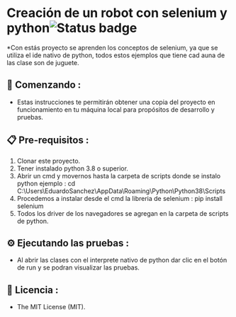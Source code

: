 # Creación de un robot con selenium y python![Status badge](https://img.shields.io/badge/status%20-finished-green)

*Con estás proyecto se aprenden los conceptos de selenium, ya que se utiliza el ide nativo de python, todos estos ejemplos que tiene cad auna de las clase son de juguete.


## 🚀 Comenzando :

* Estas instrucciones te permitirán obtener una copia del proyecto en funcionamiento en tu máquina local para propósitos de desarrollo y pruebas.


## 📋 Pre-requisitos :

1. Clonar este proyecto.
2. Tener instalado python 3.8 o superior.
3. Abrir un cmd  y movernos hasta la carpeta de scripts donde se instalo python 
   ejemplo : cd C:\Users\EduardoSanchez\AppData\Roaming\Python\Python38\Scripts
4. Procedemos a instalar desde el cmd la libreria de selenium : pip install selenium
5. Todos los driver de los navegadores se agregan en la carpeta de scripts de python.

##  ⚙ Ejecutando las pruebas :

*  Al abrir las clases con el interprete nativo de python dar clic en el botón de run y se podran visualizar las pruebas.


## 📜 Licencia :

* The MIT License (MIT).
